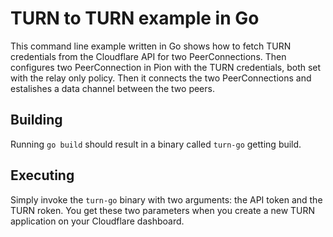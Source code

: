 # TURN to TURN example in Go

This command line example written in Go shows how to fetch TURN credentials from the Cloudflare API for two PeerConnections.
Then configures two PeerConnection in Pion with the TURN credentials, both set with the relay only policy.
Then it connects the two PeerConnections and estalishes a data channel between the two peers.

## Building

Running `go build` should result in a binary called `turn-go` getting build.

## Executing

Simply invoke the `turn-go` binary with two arguments: the API token and the TURN roken.
You get these two parameters when you create a new TURN application on your Cloudflare dashboard.
